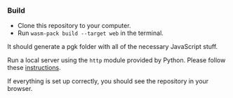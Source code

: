 ### Build
- Clone this repository to your computer.
- Run ```wasm-pack build --target web``` in the terminal.

It should generate a pgk folder with all of the necessary JavaScript stuff.

Run a local server using the ```http``` module provided by Python. Please follow these [instructions](https://developer.mozilla.org/en-US/docs/Learn/Common_questions/Tools_and_setup/set_up_a_local_testing_server).

If everything is set up correctly, you should see the repository in your browser.